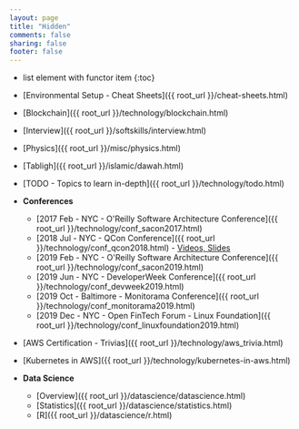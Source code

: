 ```yaml
---
layout: page
title: "Hidden"
comments: false
sharing: false
footer: false
---
```


* list element with functor item
{:toc}

* [Environmental Setup - Cheat Sheets]({{ root_url }}/cheat-sheets.html)
* [Blockchain]({{ root_url }}/technology/blockchain.html)
* [Interview]({{ root_url }}/softskills/interview.html)
* [Physics]({{ root_url }}/misc/physics.html)
* [Tabligh]({{ root_url }}/islamic/dawah.html)
* [TODO - Topics to learn in-depth]({{ root_url }}/technology/todo.html)
* __Conferences__
	* [2017 Feb - NYC - O'Reilly Software Architecture Conference]({{ root_url }}/technology/conf_sacon2017.html)
	* [2018 Jul - NYC - QCon Conference]({{ root_url }}/technology/conf_qcon2018.html) - [Videos, Slides](https://qconnewyork.com/video-schedule)
	* [2019 Feb - NYC - O'Reilly Software Architecture Conference]({{ root_url }}/technology/conf_sacon2019.html)
	* [2019 Jun - NYC - DeveloperWeek Conference]({{ root_url }}/technology/conf_devweek2019.html)
	* [2019 Oct - Baltimore - Monitorama Conference]({{ root_url }}/technology/conf_monitorama2019.html)
	* [2019 Dec - NYC - Open FinTech Forum - Linux Foundation]({{ root_url }}/technology/conf_linuxfoundation2019.html)


* [AWS Certification - Trivias]({{ root_url }}/technology/aws_trivia.html)
* [Kubernetes in AWS]({{ root_url }}/technology/kubernetes-in-aws.html)

* **Data Science**
	* [Overview]({{ root_url }}/datascience/datascience.html)
	* [Statistics]({{ root_url }}/datascience/statistics.html)
	* [R]({{ root_url }}/datascience/r.html)